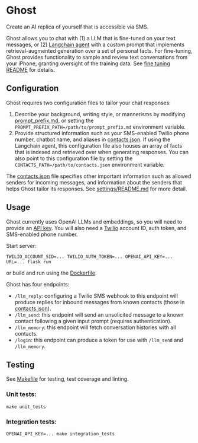 # Ghost
Create an AI replica of yourself that is accessible via SMS.

Ghost allows you to chat with (1) a LLM that is fine-tuned on your text messages, or (2) [Langchain agent](https://python.langchain.com/en/latest/use_cases/personal_assistants.html) with a custom prompt that implements retrieval-augmented generation over a set of personal facts. For fine-tuning, Ghost provides functionality to sample and review text conversations from your iPhone, granting oversight of the training data. See [fine tuning README](ghost/fine_tuning/README.md) for details.

## Configuration
Ghost requires two configuration files to tailor your chat responses:
1. Describe your background, writing style, or mannerisms by modifying [prompt_prefix.md](ghost/settings/prompt_prefix.md), or setting the `PROMPT_PREFIX_PATH=/path/to/prompt_prefix.md` environment variable.
1. Provide structured information such as your SMS-enabled Twilio phone number, chatbot name, and aliases in [contacts.json](ghost/settings/contacts.json). If using the Langchain agent, this configuration file also houses an array of facts that is indexed and retrieved over when generating responses. You can also point to this configuration file by setting the `CONTACTS_PATH=/path/to/contacts.json` environment variable.

The [contacts.json](ghost/settings/contacts.json) file specifies other important information such as allowed senders for incoming messages, and information about the senders that helps Ghost tailor its responses. See [settings/README.md](ghost/settings/README.md) for more detail.

## Usage
Ghost currently uses OpenAI LLMs and embeddings, so you will need to provide an [API key](https://platform.openai.com/account/api-keys). You will also need a [Twilio](https://www.twilio.com/console) account ID, auth token, and SMS-enabled phone number.

Start server:
```
TWILIO_ACCOUNT_SID=... TWILIO_AUTH_TOKEN=... OPENAI_API_KEY=... URL=... flask run
```
or build and run using the [Dockerfile](Dockerfile).

Ghost has four endpoints:
* `/llm_reply`: configuring a Twilio SMS webhook to this endpoint will produce replies for inbound messages from known contacts (those in [contacts.json](ghost/settings/contacts.json)).
* `/llm_send`: this endpoint will send an unsolicited message to a known contact following a given input prompt (requires authentication).
* `/llm_memory`: this endpoint will fetch conversation histories with all contacts.
* `/login`: this endpoint can produce a token for use with `/llm_send` and `/llm_memory`.

## Testing
See [Makefile](Makefile) for testing, test coverage and linting.
### Unit tests:
```
make unit_tests
```
### Integration tests:
```
OPENAI_API_KEY=... make integration_tests
```
